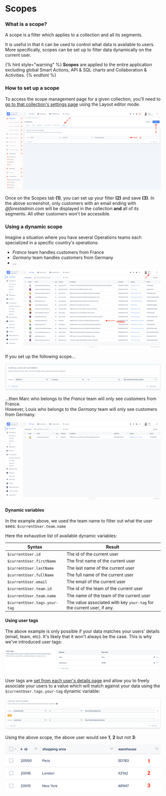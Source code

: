 # Scopes

### What is a scope?

A scope is a filter which applies to a collection and all its segments.&#x20;

It is useful in that it can be used to control what data is available to users. More specifically, scopes can be set up to filter data dynamically on the current user.

{% hint style="warning" %}
**Scopes** are applied to the entire application excluding global Smart Actions, API & SQL charts and Collaboration & Activities.
{% endhint %}

### How to set up a scope

To access the scope management page for a given collection, you'll need to [go to that collection's settings page](manage-your-collection-settings.md#access-your-collection-settings) using the Layout editor mode.&#x20;

![](<../.gitbook/assets/2019-08-13_11.54.36.png>)

Once on the Scopes tab **(1)**, you can set up your filter **(2)** and save **(3)**. In the above screenshot, only customers with an email ending with _@forestadmin.com_ will be displayed in the collection **and** all of its segments. All other customers won't be accessible.

### Using a dynamic scope

Imagine a situation where you have several Operations teams each specialized in a specific country's operations:

* _France_ team handles customers from France
* _Germany_ team handles customers from Germany
* ...

![](<../.gitbook/assets/2019-08-21_10.34.44.png>)

If you set up the following scope...

![](<../.gitbook/assets/image (125).png>)

...then Marc who belongs to the _France_ team will only see customers from France.\
However, Louis who belongs to the _Germany_ team will only see customers from Germany.

![After the scope has been set up](<../.gitbook/assets/image (464).png>)

#### Dynamic variables

In the example above, we used the team name to filter out what the user sees: `$currentUser.team.name`

Here the exhaustive list of available dynamic variables:

| Syntax                       | Result                                                                 |
| ---------------------------- | ---------------------------------------------------------------------- |
| `$currentUser.id`            | The id of the current user                                             |
| `$currentUser.firstName`     | The first name of the current user                                     |
| `$currentUser.lastName`      | The last name of the current user                                      |
| `$currentUser.fullName`      | The full name of the current user                                      |
| `$currentUser.email`         | The email of the current user                                          |
| `$currentUser.team.id`       | The id of the team of the current user                                 |
| `$currentUser.team.name`     | The name of the team of the current user                               |
| `$currentUser.tags.your-tag` | The value associated with key `your-tag` for the current user, if any. |

#### Using user tags

The above example is only possible if your data matches your users' details (email, team, etc). It's likely that it won't always be the case. This is why we've introduced user tags:

![](<../.gitbook/assets/image (153).png>)

User tags are [set from each user's details page](../project-settings/teams-and-users/add-and-manage-users.md#add-user-tags) and allow you to freely associate your users to a value which will match against your data using the `$currentUser.tags.your-tag` dynamic variable:

![](<../.gitbook/assets/image (521).png>)

Using the above scope, the above user would see **1**, **2** but not **3**:

![](<../.gitbook/assets/2020-04-15_18.58.32 copie.png>)
